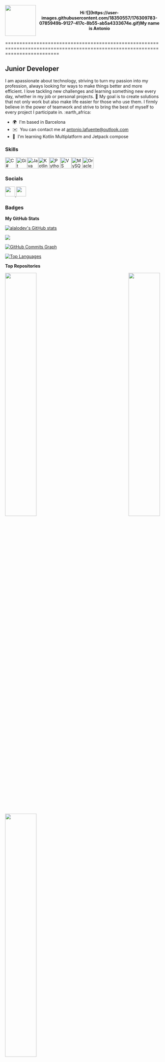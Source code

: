 <div align="center">
  <div style="display: flex; align-items: center; justify-content: center;">
    <img src="https://media0.giphy.com/media/v1.Y2lkPTc5MGI3NjExOXljeXE5YnJ2a2l4ZTh1NWRoMzdycDk1Zml5ZGdnbTl4YnBleTJzcSZlcD12MV9pbnRlcm5hbF9naWZfYnlfaWQmY3Q9cw/vTNWp0OA3qg9dBzhog/giphy.webp" width="100" style="margin-right: 10px;" />
    <strong>Hi ![](https://user-images.githubusercontent.com/18350557/176309783-0785949b-9127-417c-8b55-ab5a4333674e.gif)My name is Antonio
</strong>
  </div>
</div>

===============================================================================================================================

Junior Developer
----------------

I am apassionate about technology, striving to turn my passion into my profession, always looking for ways to make things better and more efficient. I love tackling new challenges and learning something new every day, whether in my job or personal projects. :wrench: My goal is to create solutions that not only work but also make life easier for those who use them. I firmly believe in the power of teamwork and strive to bring the best of myself to every project I participate in. :earth\_africa:

* 🌍  I'm based in Barcelona
* ✉️  You can contact me at [antonio.lafuente@outlook.com](mailto:antonio.lafuente@outlook.com)
* 🧠  I'm learning Kotlin Multiplatform and Jetpack compose

### Skills


<p align="left">
<a href="https://docs.microsoft.com/en-us/dotnet/csharp/" target="_blank" rel="noreferrer"><img src="https://raw.githubusercontent.com/danielcranney/readme-generator/main/public/icons/skills/csharp-colored.svg" width="36" height="36" alt="C#" /></a><a href="https://git-scm.com/" target="_blank" rel="noreferrer"><img src="https://raw.githubusercontent.com/danielcranney/readme-generator/main/public/icons/skills/git-colored.svg" width="36" height="36" alt="Git" /></a><a href="https://www.oracle.com/java/" target="_blank" rel="noreferrer"><img src="https://raw.githubusercontent.com/danielcranney/readme-generator/main/public/icons/skills/java-colored.svg" width="36" height="36" alt="Java" /></a><a href="https://kotlinlang.org/" target="_blank" rel="noreferrer"><img src="https://raw.githubusercontent.com/danielcranney/readme-generator/main/public/icons/skills/kotlin-colored.svg" width="36" height="36" alt="Kotlin" /></a><a href="https://www.python.org/" target="_blank" rel="noreferrer"><img src="https://raw.githubusercontent.com/danielcranney/readme-generator/main/public/icons/skills/python-colored.svg" width="36" height="36" alt="Python" /></a><a href="https://code.visualstudio.com/" target="_blank" rel="noreferrer"><img src="https://raw.githubusercontent.com/danielcranney/readme-generator/main/public/icons/skills/visualstudiocode.svg" width="36" height="36" alt="VS Code" /></a><a href="https://www.mysql.com/" target="_blank" rel="noreferrer"><img src="https://raw.githubusercontent.com/danielcranney/readme-generator/main/public/icons/skills/mysql-colored.svg" width="36" height="36" alt="MySQL" /></a><a href="https://www.oracle.com/uk/index.html" target="_blank" rel="noreferrer"><img src="https://raw.githubusercontent.com/danielcranney/readme-generator/main/public/icons/skills/oracle-colored.svg" width="36" height="36" alt="Oracle" /></a>
</p>


### Socials

<p align="left"> <a href="https://www.github.com/alalodev" target="_blank" rel="noreferrer"> <picture> <source media="(prefers-color-scheme: dark)" srcset="https://raw.githubusercontent.com/danielcranney/readme-generator/main/public/icons/socials/github-dark.svg" /> <source media="(prefers-color-scheme: light)" srcset="https://raw.githubusercontent.com/danielcranney/readme-generator/main/public/icons/socials/github.svg" /> <img src="https://raw.githubusercontent.com/danielcranney/readme-generator/main/public/icons/socials/github.svg" width="32" height="32" /> </picture> </a> <a href="https://www.linkedin.com/in/antonio-lafuente" target="_blank" rel="noreferrer"> <picture> <source media="(prefers-color-scheme: dark)" srcset="https://raw.githubusercontent.com/danielcranney/readme-generator/main/public/icons/socials/linkedin-dark.svg" /> <source media="(prefers-color-scheme: light)" srcset="https://raw.githubusercontent.com/danielcranney/readme-generator/main/public/icons/socials/linkedin.svg" /> <img src="https://raw.githubusercontent.com/danielcranney/readme-generator/main/public/icons/socials/linkedin.svg" width="32" height="32" /> </picture> </a></p>

### Badges

<b>My GitHub Stats</b>

<a href="http://www.github.com/alalodev"><img src="https://github-readme-stats.vercel.app/api?username=alalodev&show_icons=true&hide=&count_private=true&title_color=6366f1&text_color=ffffff&icon_color=f97316&bg_color=1c1917&hide_border=true&show_icons=true" alt="alalodev's GitHub stats" /></a>

<a href="http://www.github.com/alalodev"><img src="https://github-readme-streak-stats.herokuapp.com/?user=alalodev&stroke=ffffff&background=1c1917&ring=6366f1&fire=6366f1&currStreakNum=ffffff&currStreakLabel=6366f1&sideNums=ffffff&sideLabels=ffffff&dates=ffffff&hide_border=true" /></a>

<a href="http://www.github.com/alalodev"><img src="https://github-readme-activity-graph.cyclic.app/graph?username=alalodev&bg_color=1c1917&color=ffffff&line=f97316&point=ffffff&area_color=1c1917&area=true&hide_border=true&custom_title=GitHub%20Commits%20Graph" alt="GitHub Commits Graph" /></a>

<a href="https://github.com/alalodev" align="left"><img src="https://github-readme-stats.vercel.app/api/top-langs/?username=alalodev&langs_count=10&title_color=6366f1&text_color=ffffff&icon_color=f97316&bg_color=1c1917&hide_border=true&locale=en&custom_title=Top%20%Languages" alt="Top Languages" /></a>

<b>Top Repositories</b>

<div width="100%" align="center"><a href="https://github.com/alalodev/HoroscoApp" align="left"><img align="left" width="45%" src="https://github-readme-stats.vercel.app/api/pin/?username=alalodev&repo=HoroscoApp&title_color=6366f1&text_color=ffffff&icon_color=f97316&bg_color=1c1917&hide_border=true&locale=en" /></a><a href="https://github.com/alalodev/SistemaVenta" align="right"><img align="right" width="45%" src="https://github-readme-stats.vercel.app/api/pin/?username=alalodev&repo=SistemaVenta&title_color=6366f1&text_color=ffffff&icon_color=f97316&bg_color=1c1917&hide_border=true&locale=en" /></a></div><br /><br /><br /><br /><br /><br /><br />

<br /><br /><br /><br /><br />

<div width="100%" align="center"><a href="https://github.com/alalodev/ByteBuilders" align="left"><img align="left" width="45%" src="https://github-readme-stats.vercel.app/api/pin/?username=alalodev&repo=ByteBuilders&title_color=6366f1&text_color=ffffff&icon_color=f97316&bg_color=1c1917&hide_border=true&locale=en" /></a></div>
<!--
**ALaLodev/ALaLoDev** is a ✨ _special_ ✨ repository because its `README.md` (this file) appears on your GitHub profile.

Here are some ideas to get you started:

- 🔭 I’m currently working on ...
- 🌱 I’m currently learning ...
- 👯 I’m looking to collaborate on ...
- 🤔 I’m looking for help with ...
- 💬 Ask me about ...
- 📫 How to reach me: ...
- 😄 Pronouns: ...
- ⚡ Fun fact: ...
-->
